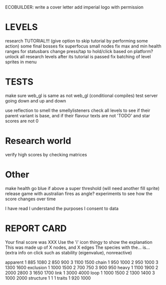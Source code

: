 ECOBUILDER:
write a cover letter
add imperial logo with permission

# LEVELS
research TUTORIAL!!! (give option to skip tutorial by performing some action)
some final bosses
fix superfocus small nodes
fix max and min health ranges for statusbars
change press/tap to hold/click based on platform?
unlock all research levels after its tutorial is passed
fix batching of level sprites in menu

# TESTS
make sure web_gl is same as not web_gl (conditional compiles)
test server going down and up and down

use reflection to smell the smellylisteners
check all levels to see if their parent variant is base, and if their flavour texts are not 'TODO' and star scores are not 0

# Research world
verify high scores by checking matrices

# Other
make health go blue if above a super threshold (will need another fill sprite)
release game with australian fires as angle?
experiments to see how the score changes over time

I have read
I understand the purposes
I consent to data

# REPORT CARD
Your final score was XXX
Use the 'i' icon thingy to show the explanation This was made up of X nodes, and X edges
The species with the... is...
(extra info on click such as stability (eigenvalue), nonreactive)




apparent
1 885 1080
2 850 900
3 1100 1500
chain
1 950 1000
2 950 1000
3 1300 1600
exclusion
1 1000 1500
2 700 750
3 900 950
heavy
1 1100 1900
2 2000 2800
3 1650 1700
link
1 3000 4000
loop
1 1000 1500
2 1300 1400
3 1000 2000
structure
1 1 1
traits
1 920 1000
